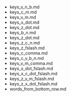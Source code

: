 - keys_v_n_b.md
- keys_c_m.md
- keys_v_m.md
- keys_x_dot.md
- keys_z_dot.md
- keys_b_n.md
- keys_z_dot.md
- keys_z_c_n.md
- keys_z_fslash.md
- keys_c_comma.md
- keys_c_v_b_n.md
- keys_v_m_comma.md
- keys_x_dot_fslash.md
- keys_x_c_dot_fslash.md
- keys_z_v_m_fslash.md
- keys_z_x_dot_fslash.md
- words_from_bottom_row.md